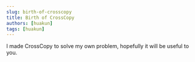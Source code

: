 ```yaml
---
slug: birth-of-crosscopy
title: Birth of CrossCopy
authors: [huakun]
tags: [huakun]
---
```


I made CrossCopy to solve my own problem, hopefully it will be useful to you.
